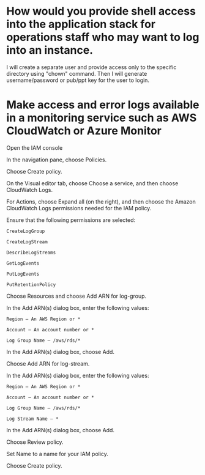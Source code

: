 # How would you provide shell access into the application stack for operations staff who may want to log into an instance.

I will create a separate user and provide access only to the specific directory using "chown" command. Then I will generate username/password or pub/ppt key for the user to login.

# Make access and error logs available in a monitoring service such as AWS CloudWatch or Azure Monitor

Open the IAM console

In the navigation pane, choose Policies.

Choose Create policy.

On the Visual editor tab, choose Choose a service, and then choose CloudWatch Logs.

For Actions, choose Expand all (on the right), and then choose the Amazon CloudWatch Logs permissions needed for the IAM policy.

Ensure that the following permissions are selected:

    CreateLogGroup

    CreateLogStream

    DescribeLogStreams

    GetLogEvents

    PutLogEvents

    PutRetentionPolicy

Choose Resources and choose Add ARN for log-group.

In the Add ARN(s) dialog box, enter the following values:

    Region – An AWS Region or *

    Account – An account number or *

    Log Group Name – /aws/rds/*

In the Add ARN(s) dialog box, choose Add.

Choose Add ARN for log-stream.

In the Add ARN(s) dialog box, enter the following values:

    Region – An AWS Region or *

    Account – An account number or *

    Log Group Name – /aws/rds/*

    Log Stream Name – *

In the Add ARN(s) dialog box, choose Add.

Choose Review policy.

Set Name to a name for your IAM policy.

Choose Create policy.
